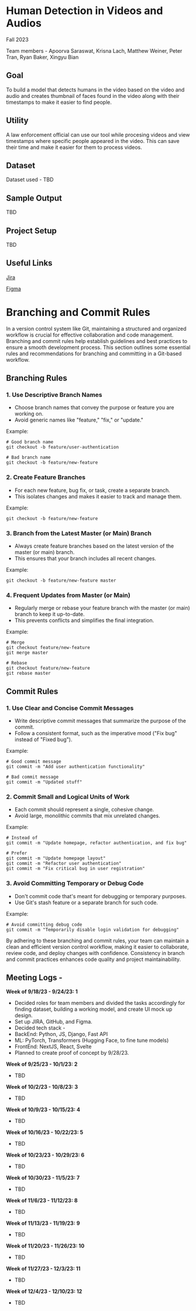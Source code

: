 # Human Detection in Videos and Audios

Fall 2023

Team members - Apoorva Saraswat, Krisna Lach, Matthew Weiner, Peter Tran, Ryan Baker, Xingyu Bian

## Goal

To build a model that detects humans in the video based on the video and audio and creates thumbnail of faces found in the video along with their timestamps to make it easier to find people.

## Utility

A law enforcement official can use our tool while procesing videos and view timestamps where specific people appeared in the video. This can save their time and make it easier for them to process videos.

## Dataset

Dataset used - TBD

## Sample Output

TBD

## Project Setup

TBD

## Useful Links
[Jira](https://rwbaker.atlassian.net/jira/software/projects/OM596/boards/2)

[Figma](https://www.figma.com/files/team/1287890789852400861)

# Branching and Commit Rules

In a version control system like Git, maintaining a structured and organized workflow is crucial for effective collaboration and code management. Branching and commit rules help establish guidelines and best practices to ensure a smooth development process. This section outlines some essential rules and recommendations for branching and committing in a Git-based workflow.

## Branching Rules

### 1. **Use Descriptive Branch Names**

   - Choose branch names that convey the purpose or feature you are working on.
   - Avoid generic names like "feature," "fix," or "update."

   Example:
   ```shell
   # Good branch name
   git checkout -b feature/user-authentication

   # Bad branch name
   git checkout -b feature/new-feature
   ```

### 2. **Create Feature Branches**

   - For each new feature, bug fix, or task, create a separate branch.
   - This isolates changes and makes it easier to track and manage them.

   Example:
   ```shell
   git checkout -b feature/new-feature
   ```

### 3. **Branch from the Latest Master (or Main) Branch**

   - Always create feature branches based on the latest version of the master (or main) branch.
   - This ensures that your branch includes all recent changes.

   Example:
   ```shell
   git checkout -b feature/new-feature master
   ```

### 4. **Frequent Updates from Master (or Main)**

   - Regularly merge or rebase your feature branch with the master (or main) branch to keep it up-to-date.
   - This prevents conflicts and simplifies the final integration.

   Example:
   ```shell
   # Merge
   git checkout feature/new-feature
   git merge master

   # Rebase
   git checkout feature/new-feature
   git rebase master
   ```

## Commit Rules

### 1. **Use Clear and Concise Commit Messages**

   - Write descriptive commit messages that summarize the purpose of the commit.
   - Follow a consistent format, such as the imperative mood ("Fix bug" instead of "Fixed bug").

   Example:
   ```shell
   # Good commit message
   git commit -m "Add user authentication functionality"

   # Bad commit message
   git commit -m "Updated stuff"
   ```

### 2. **Commit Small and Logical Units of Work**

   - Each commit should represent a single, cohesive change.
   - Avoid large, monolithic commits that mix unrelated changes.

   Example:
   ```shell
   # Instead of
   git commit -m "Update homepage, refactor authentication, and fix bug"

   # Prefer
   git commit -m "Update homepage layout"
   git commit -m "Refactor user authentication"
   git commit -m "Fix critical bug in user registration"
   ```

### 3. **Avoid Committing Temporary or Debug Code**

   - Don't commit code that's meant for debugging or temporary purposes.
   - Use Git's stash feature or a separate branch for such code.

   Example:
   ```shell
   # Avoid committing debug code
   git commit -m "Temporarily disable login validation for debugging"
   ```

By adhering to these branching and commit rules, your team can maintain a clean and efficient version control workflow, making it easier to collaborate, review code, and deploy changes with confidence. Consistency in branch and commit practices enhances code quality and project maintainability.
## Meeting Logs -

**Week of 9/18/23 - 9/24/23: 1**

- Decided roles for team members and divided the tasks accordingly for finding dataset, building a working model, and create UI mock up design.
- Set up JIRA, GitHub, and Figma.
- Decided tech stack -
- BackEnd: Python, JS, Django, Fast API
- ML: PyTorch, Transformers (Hugging Face, to fine tune models)
- FrontEnd: NextJS, React, Svelte
- Planned to create proof of concept by 9/28/23.

**Week of 9/25/23 - 10/1/23: 2**
- TBD

**Week of 10/2/23 - 10/8/23: 3**
- TBD

**Week of 10/9/23 - 10/15/23: 4**
- TBD

**Week of 10/16/23 - 10/22/23: 5**
- TBD

**Week of 10/23/23 - 10/29/23: 6**
- TBD

**Week of 10/30/23 - 11/5/23: 7**
- TBD

**Week of 11/6/23 - 11/12/23: 8**
- TBD

**Week of 11/13/23 - 11/19/23: 9**
- TBD

**Week of 11/20/23 - 11/26/23: 10**
- TBD

**Week of 11/27/23 - 12/3/23: 11**
- TBD

**Week of 12/4/23 - 12/10/23: 12**
- TBD
